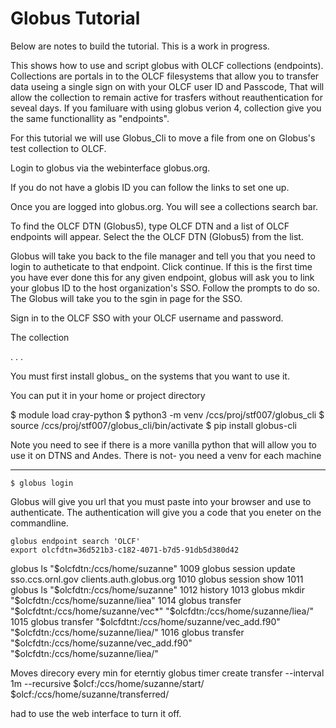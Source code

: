 # Globus Tutorial
Below are notes to build the tutorial. This is a work in progress. 

This shows how to use and script globus with OLCF collections (endpoints).
Collections are portals in to the OLCF filesystems that allow you to transfer data useing  a single sign on with your OLCF user ID and Passcode, 
That will allow the collection to remain active for trasfers without reauthentication for seveal days. 
If you familuare with using globus verion 4, collection give you the same functionallity as "endpoints". 

For this tutorial we will use Globus_Cli to move a file from one on Globus's test collection to OLCF. 

Login to globus via the webinterface globus.org. 

If you do not have a globis ID you can follow the links to set one up. 

Once you are logged into globus.org. You will see a collections search bar. 

To find the OLCF DTN (Globus5), type OLCF DTN and a list of OLCF endpoints will appear. 
Select the the OLCF DTN (Globus5) from the list. 

Globus will take you back to the file manager and tell you that you need to login to autheticate to that endpoint. 
Click continue. 
If this is the first time you have ever done this for any given endpoint, globus will ask you to link your globus ID to the 
host organization's SSO. Follow the prompts to do so. The Globus will take you to the sgin in page for the SSO. 

Sign in to the OLCF SSO with your OLCF username and password. 

The collection 

. . . 

You must first install globus_ on the systems that you want to use it. 

You can put it in your home or project directory 

$ module load cray-python 
$ python3 -m venv /ccs/proj/stf007/globus_cli
$ source /ccs/proj/stf007/globus_cli/bin/activate
$ pip install globus-cli

Note you need to see if there is a more vanilla python that will allow you to use it on DTNS and Andes. 
There is not- you need a venv for each machine 



-----
```
$ globus login 
```
Globus will give you url that you must paste into your browser and use to authenticate. 
The authentication will give you a code that you eneter on the commandline. 

```
globus endpoint search 'OLCF'
export olcfdtn=36d521b3-c182-4071-b7d5-91db5d380d42
```
globus ls "$olcfdtn:/ccs/home/suzanne"
 1009  globus session update sso.ccs.ornl.gov clients.auth.globus.org
 1010  globus session show 
 1011  globus ls "$olcfdtn:/ccs/home/suzanne"
 1012  history 
 1013  globus mkdir "$olcfdtn:/ccs/home/suzanne/liea"
 1014  globus transfer "$olcfdtnt:/ccs/home/suzanne/vec*" "$olcfdtn:/ccs/home/suzanne/liea/"
 1015  globus transfer "$olcfdtnt:/ccs/home/suzanne/vec_add.f90" "$olcfdtn:/ccs/home/suzanne/liea/"
 1016  globus transfer "$olcfdtn:/ccs/home/suzanne/vec_add.f90" "$olcfdtn:/ccs/home/suzanne/liea/"

 Moves direcory every min for eterntiy 
globus timer create transfer --interval 1m --recursive $olcf:/ccs/home/suzanne/start/ $olcf:/ccs/home/suzanne/transferred/

had to use the web interface to turn it off. 







